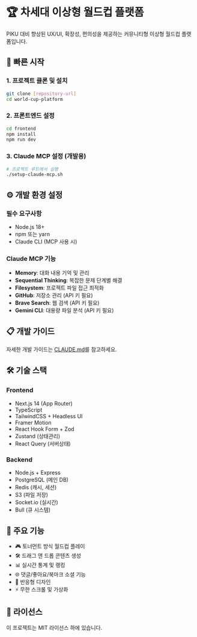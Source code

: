 # 🏆 차세대 이상형 월드컵 플랫폼

PIKU 대비 향상된 UX/UI, 확장성, 편의성을 제공하는 커뮤니티형 이상형 월드컵 플랫폼입니다.

## 🚀 빠른 시작

### 1. 프로젝트 클론 및 설치
```bash
git clone [repository-url]
cd world-cup-platform
```

### 2. 프론트엔드 설정
```bash
cd frontend
npm install
npm run dev
```

### 3. Claude MCP 설정 (개발용)
```bash
# 프로젝트 루트에서 실행
./setup-claude-mcp.sh
```

## ⚙️ 개발 환경 설정

### 필수 요구사항
- Node.js 18+
- npm 또는 yarn
- Claude CLI (MCP 사용 시)

### Claude MCP 기능
- **Memory**: 대화 내용 기억 및 관리
- **Sequential Thinking**: 복잡한 문제 단계별 해결
- **Filesystem**: 프로젝트 파일 접근 최적화
- **GitHub**: 저장소 관리 (API 키 필요)
- **Brave Search**: 웹 검색 (API 키 필요)
- **Gemini CLI**: 대용량 파일 분석 (API 키 필요)

## 📋 개발 가이드

자세한 개발 가이드는 [CLAUDE.md](./CLAUDE.md)를 참고하세요.

## 🛠 기술 스택

### Frontend
- Next.js 14 (App Router)
- TypeScript
- TailwindCSS + Headless UI
- Framer Motion
- React Hook Form + Zod
- Zustand (상태관리)
- React Query (서버상태)

### Backend
- Node.js + Express
- PostgreSQL (메인 DB)
- Redis (캐시, 세션)
- S3 (파일 저장)
- Socket.io (실시간)
- Bull (큐 시스템)

## 🎯 주요 기능

- 🎮 토너먼트 방식 월드컵 플레이
- 🛠 드래그 앤 드롭 콘텐츠 생성
- 📊 실시간 통계 및 랭킹
- 🌐 댓글/좋아요/북마크 소셜 기능
- 📱 반응형 디자인
- ⚡ 무한 스크롤 및 가상화

## 📄 라이선스

이 프로젝트는 MIT 라이선스 하에 있습니다.